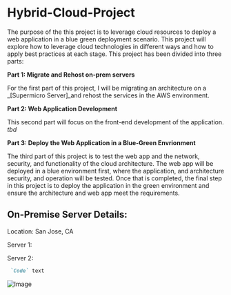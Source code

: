 # Hybrid-Cloud-Project

The purpose of the this project is to leverage cloud resources to deploy a web application in a blue green deployment scenario. This project will explore how to leverage cloud technologies in different ways and how to apply best practices at each stage. This project has been divided into three parts:

**Part 1: Migrate and Rehost on-prem servers**

For the first part of this project, I will be migrating an architecture on a _[Supermicro Server]_and rehost the services in the AWS environment.

**Part 2: Web Application Development**

This second part will focus on the front-end development of the application. _tbd_

**Part 3: Deploy the Web Application in a Blue-Green Envrionment**

The third part of this project is to test the web app and the network, security, and functionality of the cloud architecture. The web app will be deployed in a blue environment first, where the application, and architecture security, and operation will be tested. Once that is completed, the final step in this project is to deploy the application in the green environment and ensure the architecture and web app meet the requirements.

## On-Premise Server Details:
Location: San Jose, CA

Server 1:

Server 2:


```markdown
 `Code` text
```
![Image](https://github.com/lizgarseeyah/Hybrid-Cloud-Project/blob/gh-pages/img/architecture-sketch.jpeg)
